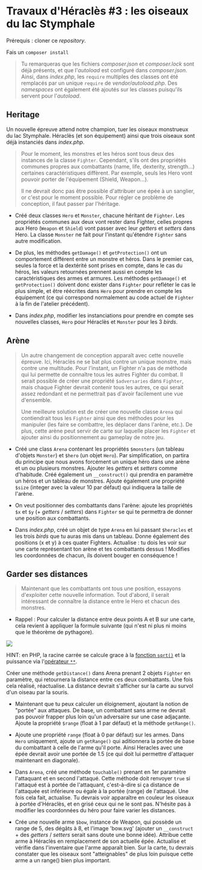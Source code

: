 # Travaux d'Héraclès #3 : les oiseaux du lac Stymphale
 
Prérequis : cloner ce *repository*.

Fais un `composer install`

> Tu remarqueras que les fichiers *composer.json* et *composer.lock* sont déjà présents, et que l'*autoload* est configuré dans *composer.json*. Ainsi, dans *index.php*, les `require` multiples des classes ont été remplacés par un unique `require` de *vendor/autoload.php*. Des *namespaces* ont également été ajoutés sur les classes puisqu'ils servent pour l'*autoload*. 

## Heritage

Un nouvelle épreuve attend notre champion, tuer les oiseaux monstrueux du lac Stymphale. Héraclès (et son équipement) ainsi que trois oiseaux sont déjà instanciés dans *index.php*.

> Pour le moment, les monstres et les héros sont tous deux des instances de la classe `Fighter`. Cependant, s'ils ont des propriétés communes propres aux combattants (name, life, dexterity, strength...) certaines caractéristiques diffèrent. Par exemple, seuls les Hero vont pouvoir porter de l'équipement (Shield, Weapon...).
>
> Il ne devrait donc pas être possible d'attribuer une épée à un sanglier, or c'est pour le moment possible. Pour régler ce problème de conception, il faut passer par l'héritage.

- Créé deux classes `Hero` et `Monster`, chacune héritant de `Fighter`. Les propriétés communes aux deux vont rester dans Fighter, celles propres aux Hero (`Weapon` et `Shield`) vont passer avec leur *getters* et *setters* dans Hero. La classe `Monster` ne fait pour l'instant qu'étendre `Fighter` sans autre modification.
- De plus, les méthodes `getDamage()` et `getProtection()` ont un comportement différent entre un monstre et héros. Dans le premier cas, seules la force et la dextérité sont prises en compte, dans le cas du héros, les valeurs retournées prennent aussi en compte les caractéristiques des armes et armures. Les méthodes `getDamage()` et `getProtection()` doivent donc exister dans `Fighter` pour refléter le cas le plus simple, et être réécrites dans `Hero` pour prendre en compte les équipement (ce qui correspond normalement au code actuel de `Fighter` à la fin de l'atelier précédent).

- Dans *index.php*, modifier les instanciations pour prendre en compte ses nouvelles classes, `Hero` pour Héraclès et `Monster` pour les 3 *birds*.

## Arène

> Un autre changement de conception apparaît avec cette nouvelle épreuve. Ici, Héraclès ne se bat plus contre un unique monstre, mais contre une multitude. Pour l'instant, un Fighter n'a pas de méthode qui lui permette de connaître tous les autres Fighter du combat. Il serait possible de créer une propriété `$adversaries` dans `Fighter`, mais chaque Fighter devrait contenir tous les autres, ce qui serait assez redondant et ne permettrait pas d'avoir facilement une vue d'ensemble. 
>
> Une meilleure solution est de créer une nouvelle classe `Arena` qui contiendrait tous les `Fighter` ainsi que des méthodes pour les manipuler (les faire se combattre, les déplacer dans l'arène, etc.). De plus, cette arène peut servir de carte sur laquelle placer les `Fighter` et ajouter ainsi du positionnement au gameplay de notre jeu. 

- Créé une class `Arena` contenant les propriétés `$monsters` (un tableau d'objets `Monster`) et `$hero` (un objet `Hero`). Par simplification, on partira du principe que nous avons forcément un unique héro dans une arène et un ou plusieurs monstres. 
Ajouter les *getters* et *setters* comme d'habitude. Créé également un `__construct()` qui prendra en paramètre un héros et un tableau de monstres. Ajoute également une propriété `$size` (integer avec la valeur 10 par défaut) qui indiquera la taille de l'arène. 

- On veut positionner des combattants dans l'arène: ajoute les propriétés `$x` et `$y` (+ *getters* / *setters*) dans `Fighter` se qui te permettra de donner une position aux combattants. 

- Dans *index.php*, créé un objet de type `Arena` en lui passant `$heracles` et les trois *birds* que tu auras mis dans un tableau. Donne également des positions (x et y) à ces quater Fighters. Actualise : tu dois les voir sur une carte représentant ton arène et tes combattants dessus ! Modifies les coordonnées de chacun, ils doivent bouger en conséquence !

## Garder ses distances

> Maintenant que les combattants ont tous une position, essayons d'exploiter cette nouvelle information. Tout d'abord, il serait intéressant de connaître la distance entre le Hero et chacun des monstres.

- Rappel : Pour calculer la distance entre deux points A et B sur une carte, cela revient à appliquer la formule suivante (qui n'est ni plus ni moins que le théorème de pythagore).

![](https://wikimedia.org/api/rest_v1/media/math/render/png/b337eb9100bc60a3125751271848230ad2a0d447)

HINT: en PHP, la racine carrée se calcule grace à la [fonction `sqrt()`](https://www.php.net/manual/fr/function.sqrt) et la puissance via l'[opérateur `**`](https://www.php.net/manual/fr/language.operators.arithmetic.php).

Créer une méthode `getDistance()` dans Arena prenant 2 objets `Fighter` en paramètre, qui retournera la distance entre ces deux combattants. Une fois cela réalisé, réactualise. La distance devrait s'afficher sur la carte au survol d'un oiseau par la souris.

- Maintenant que tu peux calculer un éloignement, ajoutant la notion de "portée" aux attaques. De base, un combattant sans arme ne devrait pas pouvoir frapper plus loin qu'un adversaire sur une case adjaçante. Ajoute la propriété `$range` (float à 1 par défaut) et la méthode `getRange()`.

- Ajoute une propriété `range` (float à 0 par défaut) sur les armes. Dans `Hero` uniquement, ajoute un `getRange()` qui aditionnera la portée de base du combattant à celle de l'arme qu'il porte. Ainsi Heracles avec une épée devrait avoir une portée de 1.5 (ce qui doit lui permettre d'attaquer maintenant en diagonale).

- Dans `Arena`, créé une méthode `touchable()` prenant en 1er paramètre l'attaquant et en second l'attaqué. Cette méthode doit renvoyer `true` si l'attaqué est à portée de l'attaquant, c'est-à-dire si ça distance de l'attaquée est inférieure ou égale à la portée (range) de l'attaqué. Une fois cela fait, actualise. Tu devrais voir apparaître en couleur les oiseaux à portée d'Héraclès, et en grisé ceux qui ne le sont pas. N'hésite pas à modifier les coordonnées du héro pour faire varier les distances. 

- Crée une nouvelle arme `$bow`, instance de Weapon, qui possède un range de 5, des dégâts à 8, et l'image 'bow.svg' (ajouter un `__construct` + des *getters* / *setters* serait sans doute une bonne idée). Attribue cette arme à Héraclès en remplacement de son actuelle épée. Actualise et vérifie dans l'inventaire que l'arme apparaît bien. 
Sur la carte, tu devrais constater que les oiseaux sont "atteignables" de plus loin puisque cette arme a un range() bien plus important.
